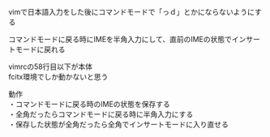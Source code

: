 <p>vimで日本語入力をした後にコマンドモードで「っｄ」とかにならないようにする
<p>コマンドモードに戻る時にIMEを半角入力にして、直前のIMEの状態でインサートモードに戻れる
<p>vimrcの58行目以下が本体<br>
  fcitx環境でしか動かないと思う
<p>動作<br>
  ・コマンドモードに戻る時のIMEの状態を保存する<br>
  ・全角だったらコマンドモードに戻る時に半角入力にする<br>
  ・保存した状態が全角だったら全角でインサートモードに入り直せる
